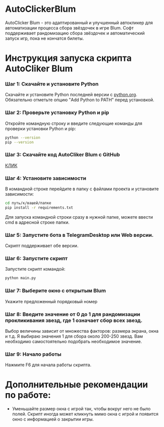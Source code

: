 # AutoClickerBlum
AutoClicker Blum - это адаптированный и улучшенный автокликер для автоматизации процесса сбора звёздочек в игре Blum. Софт поддерживает рандомизацию сбора звёздочек и автоматический запуск игр, пока не кончатся билеты.

# Инструкция запуска скрипта AutoCliker Blum

### Шаг 1: Скачайте и установите Python
Скачайте и установите Python последней версии с [python.org](https://www.python.org/). 
Обязательно отметьте опцию "Add Python to PATH" перед установкой.

### Шаг 2: Проверьте установку Python и pip
Откройте командную строку и введите следующие команды для проверки установки Python и pip:
```sh
python --version
pip --version
```
### Шаг 3: Скачайте код AutoCliker Blum с GitHub
[КЛИК](https://github.com/Tess-OK/AutoClickerBlum)

### Шаг 4: Установите зависимости
В командной строке перейдите в папку с файлами проекта и установите зависимости:
```sh
cd путь/к/вашей/папке
pip install -r requirements.txt
```
Для запуска командной строки сразу в нужной папке, можете ввести cmd в адресной строке папки.

### Шаг 5: Запустите бота в TelegramDesktop или Web версии.
Скрипт поддерживает обе версии.

### Шаг 6: Запустите скрипт
Запустите скрипт командой:
```sh
python main.py
```
### Шаг 7: Выберите окно с открытым Blum 
Укажите предложенный порядковый номер

### Шаг 8: Введите значение от 0 до 1 для рандомизации прокликивания звезд, где 1 означает сбор всех звезд. 
Выбор величины зависит от множества факторов: размера экрана, окна и т.д. Я выбираю значения 1 для сбора около 200-250 звезд. Вам необходимо самостоятельно подобрать необходимое значение.

### Шаг 9: Начало работы
Нажмите F6 для начала работы скрипта.

# Дополнительные рекомендации по работе:
- Уменьшайте размер окна с игрой так, чтобы вокруг него не было полей. Скрипт иногда может кликнуть мимо окна с игрой и появится окно с информацией о закрытии игры.
